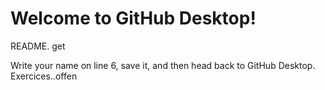 # Welcome to GitHub Desktop!

 README.
 get

Write your name on line 6, save it, and then head back to GitHub Desktop.
 Exercices..offen
